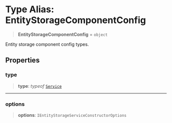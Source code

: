 # Type Alias: EntityStorageComponentConfig

> **EntityStorageComponentConfig** = `object`

Entity storage component config types.

## Properties

### type

> **type**: *typeof* [`Service`](../variables/EntityStorageComponentType.md#service)

***

### options

> **options**: `IEntityStorageServiceConstructorOptions`
